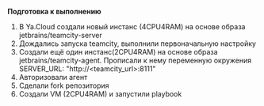 **Подготовка к выполнению**    
1. В Ya.Cloud создали новый инстанс (4CPU4RAM) на основе образа jetbrains/teamcity-server   
2. Дождались запуска teamcity, выполнили первоначальную настройку   
3. Создали ещё один инстанс(2CPU4RAM) на основе образа jetbrains/teamcity-agent. Прописали к нему переменную окружения SERVER_URL: "http://<teamcity_url>:8111"   
4. Авторизовали агент    
5. Сделали fork репозитория   
6. Создали VM (2CPU4RAM) и запустили playbook    
